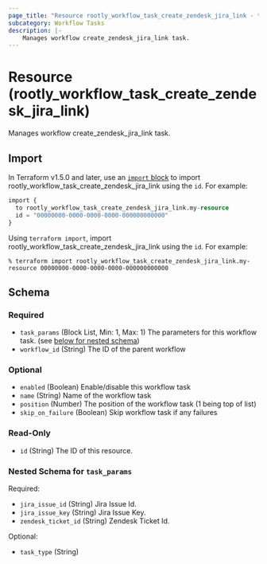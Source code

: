 ```yaml
---
page_title: "Resource rootly_workflow_task_create_zendesk_jira_link - terraform-provider-rootly"
subcategory: Workflow Tasks
description: |-
    Manages workflow create_zendesk_jira_link task.
---
```


# Resource (rootly_workflow_task_create_zendesk_jira_link)

Manages workflow create_zendesk_jira_link task.



## Import

In Terraform v1.5.0 and later, use an [`import` block](https://developer.hashicorp.com/terraform/language/import) to import rootly_workflow_task_create_zendesk_jira_link using the `id`. For example:

```terraform
import {
  to rootly_workflow_task_create_zendesk_jira_link.my-resource
  id = "00000000-0000-0000-0000-000000000000"
}
```

Using `terraform import`, import rootly_workflow_task_create_zendesk_jira_link using the `id`. For example:

```console
% terraform import rootly_workflow_task_create_zendesk_jira_link.my-resource 00000000-0000-0000-0000-000000000000
```

<!-- schema generated by tfplugindocs -->
## Schema

### Required

- `task_params` (Block List, Min: 1, Max: 1) The parameters for this workflow task. (see [below for nested schema](#nestedblock--task_params))
- `workflow_id` (String) The ID of the parent workflow

### Optional

- `enabled` (Boolean) Enable/disable this workflow task
- `name` (String) Name of the workflow task
- `position` (Number) The position of the workflow task (1 being top of list)
- `skip_on_failure` (Boolean) Skip workflow task if any failures

### Read-Only

- `id` (String) The ID of this resource.

<a id="nestedblock--task_params"></a>
### Nested Schema for `task_params`

Required:

- `jira_issue_id` (String) Jira Issue Id.
- `jira_issue_key` (String) Jira Issue Key.
- `zendesk_ticket_id` (String) Zendesk Ticket Id.

Optional:

- `task_type` (String)
